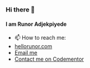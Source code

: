 ### Hi there 👋

#### I am Runor Adjekpiyede

- 📫 How to reach me:
- [hellorunor.com](https://hellorunor.com/)
- [Email me ](mailto:runoradjekpiyede@gmail.com)
- [Contact me on Codementor](https://www.codementor.io/@kampkelly?refer=badge)
  <!-- [![Contact me on Codementor](https://www.codementor.io/m-badges/kampkelly/contact-me.svg)](https://www.codementor.io/@kampkelly?refer=badge) -->


<!--
**kampkelly/kampkelly** is a ✨ _special_ ✨ repository because its `README.md` (this file) appears on your GitHub profile.

Here are some ideas to get you started:

- 🔭 I’m currently working on ...
- 🌱 I’m currently learning ...
- 👯 I’m looking to collaborate on ...
- 🤔 I’m looking for help with ...
- 💬 Ask me about ...
- 📫 How to reach me: ...
- 😄 Pronouns: ...
- ⚡ Fun fact: ...
-->
